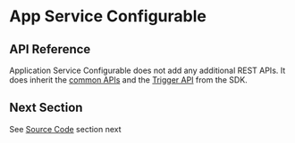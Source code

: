 # App Service Configurable

## API Reference

Application Service Configurable does not add any additional REST APIs. It does inherit the [common APIs](../../../../../api/Ch-APIIntroduction/) and the [Trigger API](../../../Triggers/#http-trigger) from the SDK.

## Next Section

See [Source Code](SourceCode.md) section next